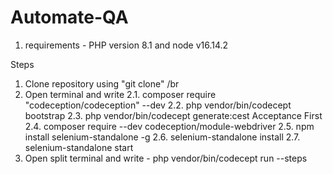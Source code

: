 # Automate-QA

1. requirements - PHP version 8.1 and node v16.14.2

Steps
1. Clone repository using "git clone"
/br
3. Open terminal and write
  2.1. composer require "codeception/codeception" --dev
  2.2. php vendor/bin/codecept bootstrap
  2.3. php vendor/bin/codecept generate:cest Acceptance First
  2.4. composer require --dev codeception/module-webdriver
  2.5. npm install selenium-standalone -g
  2.6. selenium-standalone install
  2.7. selenium-standalone start
4. Open split terminal and write - php vendor/bin/codecept run --steps
